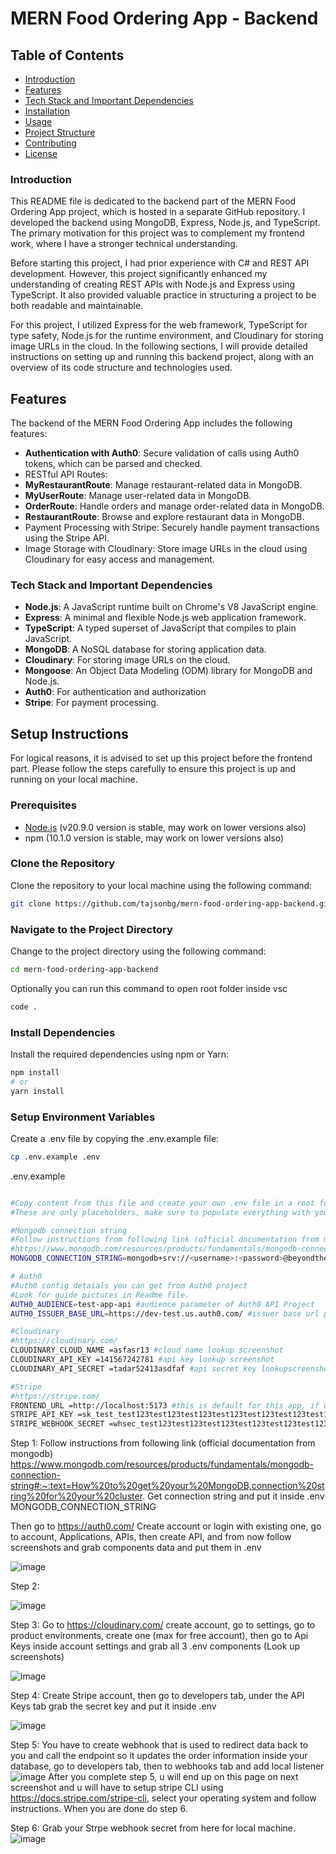 # MERN Food Ordering App - Backend

## Table of Contents
- [Introduction](#introduction)
- [Features](#features)
- [Tech Stack and Important Dependencies](#tech-stack-and-important-dependencies)
- [Installation](#installation)
- [Usage](#usage)
- [Project Structure](#project-structure)
- [Contributing](#contributing)
- [License](#license)

### Introduction

This README file is dedicated to the backend part of the MERN Food Ordering App project, which is hosted in a separate GitHub repository. I developed the backend using MongoDB, Express, Node.js, and TypeScript. The primary motivation for this project was to complement my frontend work, where I have a stronger technical understanding.

Before starting this project, I had prior experience with C# and REST API development. However, this project significantly enhanced my understanding of creating REST APIs with Node.js and Express using TypeScript. It also provided valuable practice in structuring a project to be both readable and maintainable.

For this project, I utilized Express for the web framework, TypeScript for type safety, Node.js for the runtime environment, and Cloudinary for storing image URLs in the cloud. In the following sections, I will provide detailed instructions on setting up and running this backend project, along with an overview of its code structure and technologies used.

## Features
The backend of the MERN Food Ordering App includes the following features:

- **Authentication with Auth0**: Secure validation of calls using Auth0 tokens, which can be parsed and checked.
- RESTful API Routes:
- **MyRestaurantRoute**: Manage restaurant-related data in MongoDB.
- **MyUserRoute**: Manage user-related data in MongoDB.
- **OrderRoute**: Handle orders and manage order-related data in MongoDB.
- **RestaurantRoute**: Browse and explore restaurant data in MongoDB.
- Payment Processing with Stripe: Securely handle payment transactions using the Stripe API.
- Image Storage with Cloudinary: Store image URLs in the cloud using Cloudinary for easy access and management.

### Tech Stack and Important Dependencies
- **Node.js**: A JavaScript runtime built on Chrome's V8 JavaScript engine.
- **Express**: A minimal and flexible Node.js web application framework.
- **TypeScript**: A typed superset of JavaScript that compiles to plain JavaScript.
- **MongoDB**: A NoSQL database for storing application data.
- **Cloudinary**: For storing image URLs on the cloud.
- **Mongoose**: An Object Data Modeling (ODM) library for MongoDB and Node.js.
- **Auth0**: For authentication and authorization
- **Stripe**: For payment processing.

## Setup Instructions

For logical reasons, it is advised to set up this project before the frontend part. Please follow the steps carefully to ensure this project is up and running on your local machine.

### Prerequisites
- [Node.js](https://nodejs.org/) (v20.9.0 version is stable, may work on lower versions also)
- npm (10.1.0 version is stable, may work on lower versions also)

### Clone the Repository
Clone the repository to your local machine using the following command:
```bash
git clone https://github.com/tajsonbg/mern-food-ordering-app-backend.git
```

### Navigate to the Project Directory
Change to the project directory using the following command:
```bash
cd mern-food-ordering-app-backend
```
Optionally you can run this command to open root folder inside vsc
```bash
code .
```
### Install Dependencies
Install the required dependencies using npm or Yarn:
```bash
npm install
# or
yarn install
```
### Setup Environment Variables
Create a .env file by copying the .env.example file:
```bash
cp .env.example .env
```


.env.example
```bash

#Copy content from this file and create your own .env file in a root folder then paste it and follow the next step
#These are only placeholders, make sure to populate everything with your own data so every feature can work.

#Mongodb connection string
#Follow instructions from following link (official documentation from mongodb)
#https://www.mongodb.com/resources/products/fundamentals/mongodb-connection-string#:~:text=How%20to%20get%20your%20MongoDB,connection%20string%20for%20your%20cluster.
MONGODB_CONNECTION_STRING=mongodb+srv://<username>:<password>@beyondthebasics.abcde.mongodb.net/test

# Auth0
#Auth0 config detaials you can get from Auth0 project
#Look for guide pictures in Readme file.
AUTH0_AUDIENCE=test-app-api #audience parameter of Auth0 API Project 
AUTH0_ISSUER_BASE_URL=https://dev-test.us.auth0.com/ #issuer base url parameter of Auth0 API Project 

#Cloudinary
#https://cloudinary.com/
CLOUDINARY_CLOUD_NAME =asfasr13 #cloud name lookup screenshot
CLOUDINARY_API_KEY =141567242781 #api key lookup screenshot
CLOUDINARY_API_SECRET =tadar52413asdfaf #api secret key lookupscreenshot

#Stripe
#https://stripe.com/
FRONTEND_URL =http://localhost:5173 #this is default for this app, if u change localhost port, change it here also
STRIPE_API_KEY =sk_test_test123test123test123test123test123test123test123test123test123test123test123test123 #Grab inside developers then API keys, secret key (reveal test key)
STRIPE_WEBHOOK_SECRET =whsec_test123test123test123test123test123test123test123test123 #Grab inside developers then webhooks
```

Step 1:
Follow instructions from following link (official documentation from mongodb)
https://www.mongodb.com/resources/products/fundamentals/mongodb-connection-string#:~:text=How%20to%20get%20your%20MongoDB,connection%20string%20for%20your%20cluster.
Get connection string and put it inside .env MONGODB_CONNECTION_STRING

Then go to https://auth0.com/ Create account or login with existing one, go to account, Applications, APIs, then create API, and from now follow screenshots and grab components data and put them in .env

![image](https://github.com/user-attachments/assets/5984f1ac-36c9-4280-aa8d-3e853f21ee16)

Step 2:

![image](https://github.com/user-attachments/assets/de2897a1-899c-4143-aac1-48d46e9bf563)

Step 3:
Go to https://cloudinary.com/ create account, go to settings, go to product environments, create one (max for free account), then go to Api Keys inside account settings and grab all 3 .env components (Look up screenshots)

![image](https://github.com/user-attachments/assets/9509d23f-cbeb-4b08-8f9e-ae855e2b643a)

Step 4:
Create Stripe account, then go to developers tab, under the API Keys tab grab the secret key and put it inside .env

![image](https://github.com/user-attachments/assets/a613d2a8-910b-491e-947e-1a1edbe04d67)

Step 5:
You have to create webhook that is used to redirect data back to you and call the endpoint so it updates the order information inside your database, go to developers tab, then to webhooks tab and add local listener
![image](https://github.com/user-attachments/assets/6ddce544-e458-4254-a9d0-d5e0f124b2b9)
After you complete step 5, u will end up on this page on next screenshot and u will have to setup stripe CLI using https://docs.stripe.com/stripe-cli, select your operating system and follow instructions. When you are done do step 6.

Step 6:
Grab your Strpe webhook secret from here for local machine.
![image](https://github.com/user-attachments/assets/8d17562a-213d-4cb6-8edc-3510793f7bdd)











